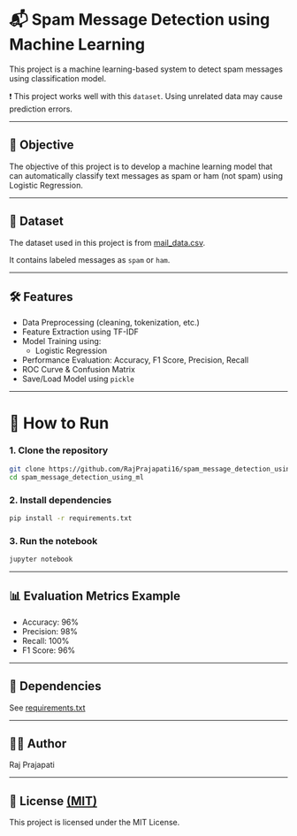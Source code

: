 # 📬 Spam Message Detection using Machine Learning

This project is a machine learning-based system to detect spam messages using classification model.

❗ This project works well with this `dataset`. Using unrelated data may cause prediction errors.

---

## 🎯 Objective

The objective of this project is to develop a machine learning model that can automatically classify text messages as spam or ham (not spam) using Logistic Regression.

---

## 📁 Dataset

The dataset used in this project is from [mail_data.csv](mail_data.csv). 

It contains labeled messages as `spam` or `ham`.

---

## 🛠️ Features

- Data Preprocessing (cleaning, tokenization, etc.)
- Feature Extraction using TF-IDF
- Model Training using:
  - Logistic Regression
- Performance Evaluation: Accuracy, F1 Score, Precision, Recall
- ROC Curve & Confusion Matrix
- Save/Load Model using `pickle`

---

# 🧪 How to Run

### 1. Clone the repository

```bash
git clone https://github.com/RajPrajapati16/spam_message_detection_using_ml.git
cd spam_message_detection_using_ml
```

### 2. Install dependencies

```bash
pip install -r requirements.txt
```

### 3. Run the notebook

```bash
jupyter notebook
```

---

## 📊 Evaluation Metrics Example

- Accuracy: 96%
- Precision: 98%
- Recall: 100%
- F1 Score: 96%

---

## 📌 Dependencies

See [requirements.txt](requirements.txt)

---

## 🧑‍💻 Author

Raj Prajapati

---

## 📜 License [(MIT)](LICENSE)

This project is licensed under the MIT License.
